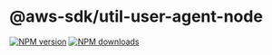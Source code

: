 # @aws-sdk/util-user-agent-node

[![NPM version](https://img.shields.io/npm/v/@aws-sdk/util-user-agent-node.svg)](https://www.npmjs.com/package/@aws-sdk/util-user-agent-node)
[![NPM downloads](https://img.shields.io/npm/dm/@aws-sdk/util-user-agent-node.svg)](https://www.npmjs.com/package/@aws-sdk/util-user-agent-node)
